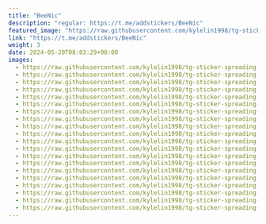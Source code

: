 ```yaml
---
title: "BeeNic"
description: "regular: https://t.me/addstickers/BeeNic"
featured_image: "https://raw.githubusercontent.com/kylelin1998/tg-sticker-spreading-worldwide-images/main/img/2b470b8a-ca46-4611-8165-795798b6055c.jpg"
link: "https://t.me/addstickers/BeeNic"
weight: 3
date: 2024-05-20T08:03:29+08:00
images:
  - https://raw.githubusercontent.com/kylelin1998/tg-sticker-spreading-worldwide-images/main/img/2b470b8a-ca46-4611-8165-795798b6055c.jpg
  - https://raw.githubusercontent.com/kylelin1998/tg-sticker-spreading-worldwide-images/main/img/89962f9e-7e69-41aa-8216-8da92cd7585b.jpg
  - https://raw.githubusercontent.com/kylelin1998/tg-sticker-spreading-worldwide-images/main/img/eff5dfb8-3c09-4da5-9e44-dadd1e572852.jpg
  - https://raw.githubusercontent.com/kylelin1998/tg-sticker-spreading-worldwide-images/main/img/ca4a271d-3d37-4ab6-86ee-ae2f7ac1cabe.jpg
  - https://raw.githubusercontent.com/kylelin1998/tg-sticker-spreading-worldwide-images/main/img/27763f6a-e837-44ee-ad6a-26efea90ec98.jpg
  - https://raw.githubusercontent.com/kylelin1998/tg-sticker-spreading-worldwide-images/main/img/cb74a508-1d42-481a-9199-dee0c15c8d6f.jpg
  - https://raw.githubusercontent.com/kylelin1998/tg-sticker-spreading-worldwide-images/main/img/9c0ef46f-47b2-4a81-8e87-44d3682e6701.jpg
  - https://raw.githubusercontent.com/kylelin1998/tg-sticker-spreading-worldwide-images/main/img/1e5cddfe-1478-45bd-befa-1a393ea2eac5.jpg
  - https://raw.githubusercontent.com/kylelin1998/tg-sticker-spreading-worldwide-images/main/img/98da373d-f58d-4585-8f1c-648f88ed6520.jpg
  - https://raw.githubusercontent.com/kylelin1998/tg-sticker-spreading-worldwide-images/main/img/0286bd35-f4b3-4a77-b481-3f6eb4a0b360.jpg
  - https://raw.githubusercontent.com/kylelin1998/tg-sticker-spreading-worldwide-images/main/img/3a9ae22d-1096-4e1a-b24b-8baf68e7cf90.jpg
  - https://raw.githubusercontent.com/kylelin1998/tg-sticker-spreading-worldwide-images/main/img/75c01598-d4c6-4682-91cf-a86e1620f1a7.jpg
  - https://raw.githubusercontent.com/kylelin1998/tg-sticker-spreading-worldwide-images/main/img/a3869553-973c-404e-a3b9-6b3a1944e6a2.jpg
  - https://raw.githubusercontent.com/kylelin1998/tg-sticker-spreading-worldwide-images/main/img/88b21cb0-b76d-4499-83b6-a93da0d9b91b.jpg
  - https://raw.githubusercontent.com/kylelin1998/tg-sticker-spreading-worldwide-images/main/img/556bba61-ae43-4eca-8dca-24fc6d3c3d28.jpg
  - https://raw.githubusercontent.com/kylelin1998/tg-sticker-spreading-worldwide-images/main/img/9f93079b-ad93-41b9-a9fd-902309b5815d.jpg
  - https://raw.githubusercontent.com/kylelin1998/tg-sticker-spreading-worldwide-images/main/img/2f3861ae-c200-40f2-85c0-6932062c90be.jpg
  - https://raw.githubusercontent.com/kylelin1998/tg-sticker-spreading-worldwide-images/main/img/5c253ebe-93c8-4658-8e05-8f8ea86a4d9c.jpg
  - https://raw.githubusercontent.com/kylelin1998/tg-sticker-spreading-worldwide-images/main/img/2f6ceaf2-4129-4c1b-9f5d-afb97ea9532e.jpg
  - https://raw.githubusercontent.com/kylelin1998/tg-sticker-spreading-worldwide-images/main/img/b8e61b2a-c3b2-4e08-b480-f4bf5e508203.jpg
---
```

